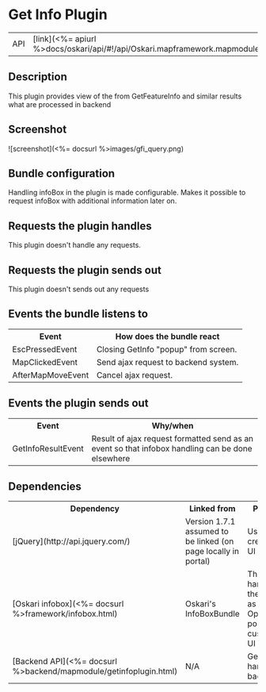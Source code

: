 # Get Info Plugin

<table>
  <tr>
    <td>API</td><td>[link](<%= apiurl %>docs/oskari/api/#!/api/Oskari.mapframework.mapmodule.GetInfoPlugin)</td>
  </tr>
</table>

## Description

This plugin provides view of the from GetFeatureInfo and similar results what are processed in backend

## Screenshot

![screenshot](<%= docsurl %>images/gfi_query.png)

## Bundle configuration

Handling infoBox in the plugin is made configurable. Makes it possible to request infoBox with additional information later on.

## Requests the plugin handles

This plugin doesn't handle any requests.

## Requests the plugin sends out

This plugin doesn't sends out any requests

## Events the bundle listens to

<table>
  <tr>
    <th> Event </th><th> How does the bundle react</th>
  </tr>
  <tr>
    <td> EscPressedEvent </td><td> Closing GetInfo "popup" from screen.</td>
  </tr>
  <tr>
    <td> MapClickedEvent </td><td> Send ajax request to backend system.</td>
  </tr>
  <tr>
    <td> AfterMapMoveEvent </td><td> Cancel ajax request.</td>
  </tr>
</table>

## Events the plugin sends out

<table>
  <tr>
    <th>Event</th><th>Why/when</th>
  </tr>
  <tr>
    <td>GetInfoResultEvent</td><td> Result of ajax request formatted send as an event so that infobox handling can be done elsewhere </td>
  </tr>
</table>

## Dependencies

<table>
  <tr>
    <th> Dependency </th><th> Linked from </th><th> Purpose</th>
  </tr>
  <tr>
    <td> [jQuery](http://api.jquery.com/) </td>
    <td> Version 1.7.1 assumed to be linked (on page locally in portal) </td>
    <td> Used to create the UI</td>
  </tr>
  <tr>
    <td> [Oskari infobox](<%= docsurl %>framework/infobox.html) </td>
    <td> Oskari's InfoBoxBundle </td>
    <td> That handles the infobox as an Openlayers popup with customized UI
  </td>
  </tr>
  <tr>
    <td> [Backend API](<%= docsurl %>backend/mapmodule/getinfoplugin.html) </td>
    <td> N/A </td>
    <td> Get info is handle in backend</td>
  </tr>
</table>
